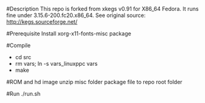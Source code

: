 #Description
This repo is forked from xkegs v0.91 for X86_64 Fedora. It runs fine under 3.15.6-200.fc20.x86_64. See original source: http://kegs.sourceforge.net/

#Prerequisite
   Install xorg-x11-fonts-misc package

#Compile
  * cd src  
  * rm vars; ln -s vars_linuxppc vars  
  * make  

#ROM and hd image
   unzip misc folder package file to repo root folder

#Run
   ./run.sh
